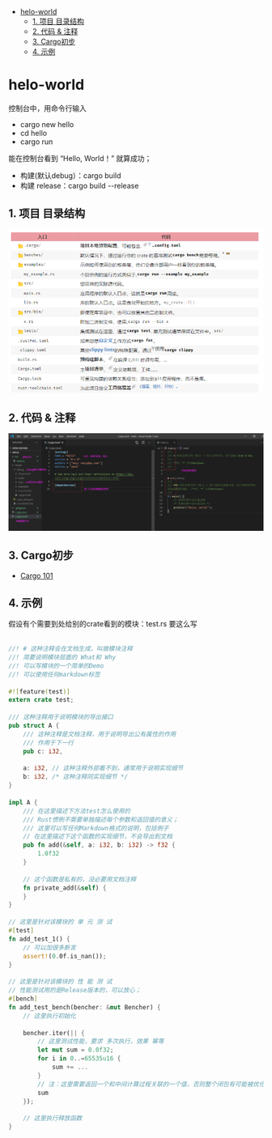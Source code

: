 - [helo-world](#helo-world)
  - [1. 项目 目录结构](#1-项目-目录结构)
  - [2. 代码 & 注释](#2-代码--注释)
  - [3. Cargo初步](#3-cargo初步)
  - [4. 示例](#4-示例)

# helo-world

控制台中，用命令行输入

+ cargo new hello
+ cd hello
+ cargo run

能在控制台看到 “Hello, World！” 就算成功；

+ 构建(默认debug）：cargo build
+ 构建 release：cargo build --release

## 1. 项目 目录结构

![](../img/m_0a41957dd9c2edfc97a42da71c442e11_r.png)

## 2. 代码 & 注释

![](../img/m_6c946fafdba18d67bf6c630301f94f32_r.png)

## 3. Cargo初步

+ [Cargo 101](https://doc.rust-lang.org/book/ch01-03-hello-cargo.html)

## 4. 示例

假设有个需要到处给别的crate看到的模块：test.rs 要这么写

``` rs

//! # 这种注释会在文档生成，叫做模块注释
//! 简要说明模块层面的 What和 Why
//! 可以写模块的一个简单的Demo
//! 可以使用任何markdown标签

#![feature(test)]
extern crate test;

/// 这种注释用于说明模块的导出接口
pub struct A {
	/// 这种注释是文档注释，用于说明导出公有属性的作用
	/// 作用于下一行
	pub c: i32,

	a: i32, // 这种注释外部看不到，通常用于说明实现细节
	b: i32, /* 这种注释同实现细节 */
}

impl A {
	/// 在这里描述下方法test怎么使用的
	/// Rust惯例不需要单独描述每个参数和返回值的意义；
	/// 这里可以写任何Markdown格式的说明，包括例子
	// 在这里描述下这个函数的实现细节，不会导出到文档
	pub fn add(&self, a: i32, b: i32) -> f32 {
		1.0f32
	}

	// 这个函数是私有的，没必要用文档注释
	fn private_add(&self) {
	}
}

// 这里是针对该模块的 单 元 测 试
#[test]
fn add_test_1() {
	// 可以加很多断言
	assert!(0.0f.is_nan());
}

// 这里是针对该模块的 性 能 测 试
// 性能测试用的是Release版本的，可以放心；
#[bench]
fn add_test_bench(bencher: &mut Bencher) {
	// 这里执行初始化

	bencher.iter(|| {
		// 这里测试性能，要求 多次执行，效果 幂等
		let mut sum = 0.0f32;
		for i in 0..=65535u16 {
			sum += ...
		}
		// 注：这里需要返回一个和中间计算过程关联的一个值，否则整个闭包有可能被优化掉
		sum
	});

	// 这里执行释放函数
}

```